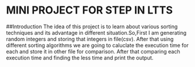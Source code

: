 # MINI PROJECT FOR STEP IN LTTS

##Introduction
The idea of this project is to learn about various sorting techniques and its advantage in different situation.So,First I am generating random integers and storing that integers in file(csv).
After that using different sorting algorithms we are going to caluclate the execution time for each and store it in other file for comparison. After that comparing each execution time and finding the less time and print the output.  
